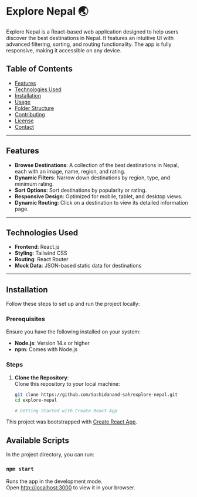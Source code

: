 
# Explore Nepal 🌏  

Explore Nepal is a React-based web application designed to help users discover the best destinations in Nepal. It features an intuitive UI with advanced filtering, sorting, and routing functionality. The app is fully responsive, making it accessible on any device.  

## Table of Contents  
- [Features](#features)  
- [Technologies Used](#technologies-used)  
- [Installation](#installation)  
- [Usage](#usage)  
- [Folder Structure](#folder-structure)  
- [Contributing](#contributing)  
- [License](#license)  
- [Contact](#contact)  

---

## Features  
- **Browse Destinations**: A collection of the best destinations in Nepal, each with an image, name, region, and rating.  
- **Dynamic Filters**: Narrow down destinations by region, type, and minimum rating.  
- **Sort Options**: Sort destinations by popularity or rating.  
- **Responsive Design**: Optimized for mobile, tablet, and desktop views.  
- **Dynamic Routing**: Click on a destination to view its detailed information page.  

---

## Technologies Used  
- **Frontend**: React.js  
- **Styling**: Tailwind CSS  
- **Routing**: React Router  
- **Mock Data**: JSON-based static data for destinations  

---

## Installation  

Follow these steps to set up and run the project locally:  

### Prerequisites  
Ensure you have the following installed on your system:  
- **Node.js**: Version 14.x or higher  
- **npm**: Comes with Node.js  

### Steps  

1. **Clone the Repository**:  
   Clone this repository to your local machine:  
   ```bash  
   git clone https://github.com/Sachidanand-sah/explore-nepal.git  
   cd explore-nepal

   # Getting Started with Create React App

This project was bootstrapped with [Create React App](https://github.com/facebook/create-react-app).

## Available Scripts

In the project directory, you can run:

### `npm start`

Runs the app in the development mode.\
Open [http://localhost:3000](http://localhost:3000) to view it in your browser.

